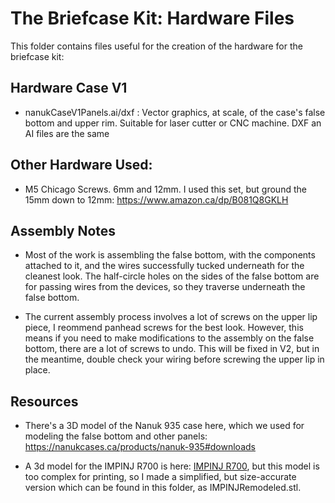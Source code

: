 # The Briefcase Kit: Hardware Files



This folder contains files useful for the creation of the hardware for the briefcase kit:



## Hardware Case V1

- nanukCaseV1Panels.ai/dxf : Vector graphics, at scale, of the case's false bottom and upper rim. Suitable for laser cutter or CNC machine. DXF an AI files are the same



## Other Hardware Used:

- M5 Chicago Screws. 6mm and 12mm. I used this set, but ground the 15mm down to 12mm: https://www.amazon.ca/dp/B081Q8GKLH



## Assembly Notes

- Most of the work is assembling the false bottom, with the components attached to it, and the wires successfully tucked underneath for the cleanest look. The half-circle holes on the sides of the false bottom are for passing wires from the devices, so they traverse underneath the false bottom. 

- The current assembly process involves a lot of screws on the upper lip piece, I reommend panhead screws for the best look. However, this means if you need to make modifications to the assembly on the false bottom, there are a lot of screws to undo. This will be fixed in V2, but in the meantime, double check your wiring before screwing the upper lip in place.



## Resources

- There's a 3D model of the Nanuk 935  case here, which we used for modeling the false bottom and other panels: https://nanukcases.ca/products/nanuk-935#downloads

- A 3d model for the IMPINJ R700 is here: [IMPINJ R700](https://impinj.sharepoint.com/sites/CustomerSupport/Shared%20Documents/Forms/AllItems.aspx?id=%2Fsites%2FCustomerSupport%2FShared%20Documents%2FSupport%20Portal%2FSystems%2FR700%20Series%2FR700%2FDocumentation%2FDrawings%20%28CAD%2DSTEP%29&p=true&ga=1), but this model is too complex for printing, so I made a simplified, but size-accurate version which can be found in this folder, as IMPINJRemodeled.stl.


